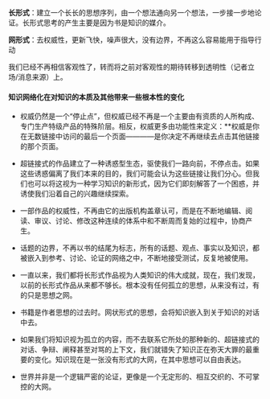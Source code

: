 **长形式**：建立一个长长的思想序列，由一个想法通向另一个想法，一步接一步地论证。长形式思考的产生主要是因为书是知识的媒介。

**网形式**：去权威性，更新飞快，噪声很大，没有边界，不再这么容易能用于指导行动

我们已经不再相信客观性了，转而将之前对客观性的期待转移到透明性（记者立场/消息来源）上。

#### 知识网络化在对知识的本质及其他带来一些根本性的变化

- 权威仍然是一个“停止点”，但权威已经不再是一个主要由有资质的人所构成、专门生产特级产品的特殊阶层。相反，权威更多由功能性来定义：**权威是你在无数链接中访问的最后一个页面————是你决定不再继续去点击其他链接的那个页面。

- 超链接式的作品建立了一种诱惑型生态，驱使我们一路向前，不停点击。如果这些诱惑偏离了我们本来的目的，我们可能会认为这些链接让我们分心。但我们也可以将这视为一种学习知识的新形式，因为它们即刻解答了一个困惑，并诱使我们沿着自己的兴趣继续探索。

- 一部作品的权威性，不再由它的出版机构盖章认可，而是在不断地编辑、阅读、审议、讨论、修改这种连续的体系中和不断周而复始的过程中，协商产生。

- 话题的边界，不再以书的结尾为标志，所有的话题、观点、事实以及知识，都被嵌入到参考、讨论、论证的网络之中，不断地接受测试，反复地被使用。

- 一直以来，我们都将长形式作品视为人类知识的伟大成就，现在，我们发现，以前的长形式作品从来都不够长。根本没有任何孤立的思想，从来没有过，有的只是思想之网。

- 书籍是作者思想的过去时。网状形式的思想，会将知识嵌入到关于知识的对话中去。

- 如果我们将知识视为孤立的内容，而不去联系它所处的那种新的、超链接式的对话、争辩、阐释甚至对骂的上下文，我们就错失了知识正在弥天大罪的最重要的变化。知识现在是一张没有形式的大网，在其中思想可以自由表达。

- 世界并非是一个逻辑严密的论证，更像是一个无定形的、相互交织的、不可掌控的大网。

